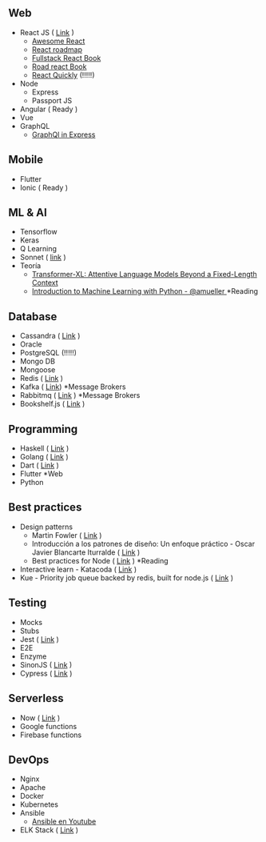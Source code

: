 

## Web 
 - React JS ( [Link](https://reactjs.org/) )
 	- [Awesome React](https://github.com/enaqx/awesome-react)
	- [React roadmap](https://github.com/adam-golab/react-developer-roadmap)
	- [Fullstack React Book](https://www.fullstackreact.com/)
	- [Road react Book](https://roadtoreact.com)
	- [React Quickly](https://www.manning.com/books/react-quickly)  (!!!!!)
 - Node 
 	- Express
 	- Passport JS
 - Angular ( Ready ) 
 - Vue
 - GraphQL
 	- [GraphQl in Express](https://graphql.org/graphql-js/running-an-express-graphql-server/)
 
## Mobile
 - Flutter 
 - Ionic ( Ready ) 

## ML & AI 
 - Tensorflow 
 - Keras 
 - Q Learning
 - Sonnet ( [link](https://github.com/deepmind/sonnet) )
 - Teoría 
 	- [Transformer-XL: Attentive Language Models Beyond a Fixed-Length Context](https://arxiv.org/abs/1901.02860)
	- [ Introduction to Machine Learning with Python - @amueller ](https://github.com/amueller/introduction_to_ml_with_python) *Reading

## Database
 - Cassandra ( [Link](http://cassandra.apache.org/) ) 
 - Oracle 
 - PostgreSQL (!!!!!)
 - Mongo DB 
  - Mongoose
 - Redis ( [Link](https://redis.io/) )
 - Kafka ( [Link](https://kafka.apache.org/)) *Message Brokers
 - Rabbitmq ( [Link](https://www.rabbitmq.com/) ) *Message Brokers
 - Bookshelf.js ( [Link]( https://bookshelfjs.org/ ) ) 
  

## Programming
 - Haskell ( [Link](https://www.haskell.org/) )
 - Golang ( [Link](https://golang.org/#) )
 - Dart ( [Link](https://www.dartlang.org/) ) 
  - Flutter *Web
 - Python 

## Best practices
 - Design patterns
	- Martin Fowler ( [Link](https://martinfowler.com/) )
  	- Introducción a los patrones de diseño: Un enfoque práctico - Oscar Javier Blancarte Iturralde  ( [Link](https://www.amazon.com.mx/Introducci%C3%B3n-los-patrones-dise%C3%B1o-pr%C3%A1ctico-ebook/dp/B01M9CG9QL/ref=sr_1_1?ie=UTF8&qid=1549767764&sr=8-1&keywords=patrones+de+dise%C3%B1o) )
	- Best practices for Node ( [Link]( https://github.com/i0natan/nodebestpractices ) ) *Reading
 - Interactive learn - Katacoda ( [Link](https://www.katacoda.com/learn) ) 
 - Kue - Priority job queue backed by redis, built for node.js ( [Link](https://github.com/Automattic/kue) )
 
 ## Testing 
 - Mocks
 - Stubs 
 - Jest ( [Link](https://jestjs.io/) )
 - E2E
 - Enzyme
 - SinonJS ( [Link](https://sinonjs.org/) )
 - Cypress ( [Link](https://www.cypress.io/) )
 
 ## Serverless 
 - Now ( [Link](https://zeit.co/now) )
 - Google functions 
 - Firebase functions 

## DevOps 
 - Nginx 
 - Apache
 - Docker
 - Kubernetes
 - Ansible
 	- [Ansible en Youtube](https://www.youtube.com/watch?v=Zimn-UCbQ0A)
 -  ELK Stack ( [Link](https://www.elastic.co/elk-stack) )
